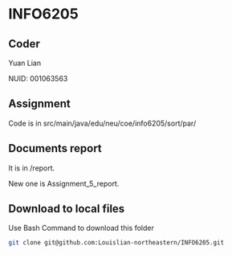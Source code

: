 # INFO6205

## Coder

Yuan Lian

NUID: 001063563

## Assignment
Code is in src/main/java/edu/neu/coe/info6205/sort/par/

## Documents report
It is in /report.

New one is Assignment_5_report.

## Download to local files

Use Bash Command to download this folder

```bash
git clone git@github.com:Louislian-northeastern/INFO6205.git
```

